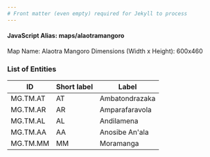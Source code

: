 ```yaml
---
# Front matter (even empty) required for Jekyll to process
---
```


#### JavaScript Alias: maps/alaotramangoro

Map Name: Alaotra Mangoro
Dimensions (Width x Height): 600x460

### List of Entities

| ID       | Short label | Label                                      |
| -------- | ----------- | ------------------------------------------ |
|MG.TM.AT|AT|Ambatondrazaka|
|MG.TM.AR|AR|Amparafaravola|
|MG.TM.AL|AL|Andilamena|
|MG.TM.AA|AA|Anosibe An'ala|
|MG.TM.MM|MM|Moramanga|
